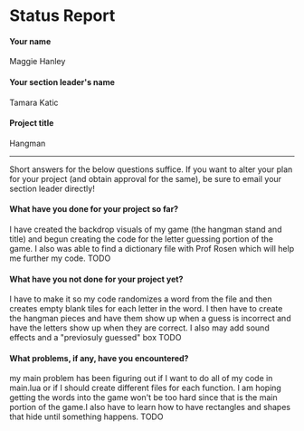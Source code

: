 # Status Report

#### Your name
Maggie Hanley


#### Your section leader's name
Tamara Katic


#### Project title

Hangman



***

Short answers for the below questions suffice. If you want to alter your plan for your project (and obtain approval for the same), be sure to email your section leader directly!

#### What have you done for your project so far?
I have created the backdrop visuals of my game (the hangman stand and title) and begun creating the code for the letter guessing portion of the game. I also was able to find a dictionary file with Prof Rosen which will help me further my code.
TODO

#### What have you not done for your project yet?
I have to make it so my code randomizes a word from the file and then creates empty blank tiles for each letter in the word. I then have to create the hangman pieces and have them show up when a guess is incorrect and have the letters show up when they are correct. I also may add sound effects and a "previosuly guessed" box
TODO

#### What problems, if any, have you encountered?
my main problem has been figuring out if I want to do all of my code in main.lua or if I should create different files for each function. I am hoping getting the words into the game won't be too hard since that is the main portion of the game.I also have to learn how to have rectangles and shapes that hide until something happens.
TODO
